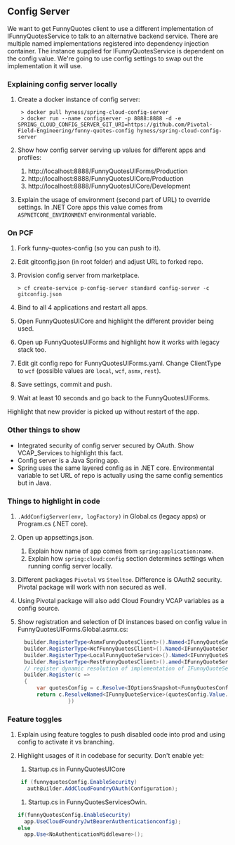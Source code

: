 ## Config Server

We want to get FunnyQuotes client to use a different implementation of IFunnyQuotesService to talk to an alternative backend service. There are multiple named implementations registered into dependency injection container. The instance supplied for IFunnyQuotesService is dependent on the config value. We're going to use config settings to swap out the implementation it will use.

### Explaining config server locally
1. Create a docker instance of config server:
    ```
     > docker pull hyness/spring-cloud-config-server
     > docker run --name configserver -p 8888:8888 -d -e SPRING_CLOUD_CONFIG_SERVER_GIT_URI=https://github.com/Pivotal-Field-Engineering/funny-quotes-config hyness/spring-cloud-config-server
    ```
    
1. Show how config server serving up values for different apps and profiles:
    1. http://localhost:8888/FunnyQuotesUIForms/Production
    1. http://localhost:8888/FunnyQuotesUICore/Production
    1. http://localhost:8888/FunnyQuotesUICore/Development

1. Explain the usage of environment (second part of URL) to override settings. In .NET Core apps this value comes from `ASPNETCORE_ENVIRONMENT` environmental variable.

### On PCF
1. Fork funny-quotes-config (so you can push to it).
1. Edit gitconfig.json (in root folder) and adjust URL to forked repo.
1. Provision config server from marketplace.
    
    ```
    > cf create-service p-config-server standard config-server -c gitconfig.json
    ```
    
1. Bind to all 4 applications and restart all apps.
1. Open FunnyQuotesUICore and highlight the different provider being used.
1. Open up FunnyQuotesUIForms and highlight how it works with legacy stack too.
1. Edit git config repo for FunnyQuotesUIForms.yaml. Change ClientType to `wcf` (possible values are `local`, `wcf`, `asmx`, `rest`).
1. Save settings, commit and push.
1. Wait at least 10 seconds and go back to the FunnyQuotesUIForms.

Highlight that new provider is picked up without restart of the app.

### Other things to show

* Integrated security of config server secured by OAuth. Show VCAP_Services to highlight this fact.
* Config server is a Java Spring app.
* Spring uses the same layered config as in .NET core. Environmental variable to set URL of repo is actually using the same config sementics but in Java.


### Things to highlight in code

1.  `.AddConfigServer(env, logFactory)` in Global.cs (legacy apps) or Program.cs (.NET core). 
1. Open up appsettings.json.
    1. Explain how name of app comes from `spring:application:name`.
    1. Explain how `spring:cloud:config` section determines settings when running config server locally.
1. Different packages `Pivotal` vs `Steeltoe`. Difference is OAuth2 security. Pivotal package will work with non secured as well.
1. Using Pivotal package will also add Cloud Foundry VCAP variables as a config source.
1. Show registration and selection of DI instances based on config value in FunnyQuotesUIForms.Global.asmx.cs:

    ```csharp
      builder.RegisterType<AsmxFunnyQuotesClient>().Named<IFunnyQuoteService>("asmx");
      builder.RegisterType<WcfFunnyQuotesClient>().Named<IFunnyQuoteService>("wcf");
      builder.RegisterType<LocalFunnyQuoteService>().Named<IFunnyQuoteService>("local");
      builder.RegisterType<RestFunnyQuotesClient>().amed<IFunnyQuoteService>("rest");
      // register dynamic resolution of implementation of IFunnyQuoteService based on named implementation defined in the config
      builder.Register(c =>
      {
          var quotesConfig = c.Resolve<IOptionsSnapshot<FunnyQuotesConfiguration>>();
          return c.ResolveNamed<IFunnyQuoteService>(quotesConfig.Value.ClientType);
                    })
    ```                
                
### Feature toggles
1. Explain using feature toggles to push disabled code into prod and using config to activate it vs branching.
1. Highlight usages of it in codebase for security. Don't enable yet:
    1. Startup.cs in FunnyQuotesUICore

    ```csharp
     if (funnyquotesConfig.EnableSecurity) 
       authBuilder.AddCloudFoundryOAuth(Configuration);
    ```     
    
    1. Startup.cs in FunnyQuotesServicesOwin.
    
    ```csharp
    if(funnyQuotesConfig.EnableSecurity)
      app.UseCloudFoundryJwtBearerAuthenticationconfig); 
    else
      app.Use<NoAuthenticationMiddleware>(); 
    ```
